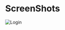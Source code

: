 # ScreenShots
![Login](https://cdn.discordapp.com/attachments/721077787842052136/1222682910403068045/image.png?ex=66171b32&is=6604a632&hm=e077e54eb557f8918368cb0390c31dd0a6870160c3caa703c34d64e6876192ed&)
